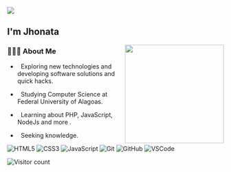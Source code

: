 <img align='center' src="https://media4.giphy.com/media/ASd0Ukj0y3qMM/giphy.gif?cid=ecf05e47gy223y3n89ilrmrjdzf6ssnimxy3qt4t12mh6sln&rid=giphy.gif">


<h2> I'm Jhonata</h2>

<img align='right' src="https://mir-s3-cdn-cf.behance.net/project_modules/disp/13311e75820101.5c5806640e015.gif" width="230">


<h3> 👨🏽‍💻 About Me </h3>


- &nbsp; Exploring new technologies and developing software solutions and quick hacks.

- &nbsp; Studying Computer Science at Federal University of Alagoas.

- &nbsp; Learning about PHP, JavaScript, NodeJs and more .

- &nbsp; Seeking knowledge.

![HTML5](https://img.shields.io/badge/-HTML5-E34F26?logo=html5&logoColor=white)
![CSS3](https://img.shields.io/badge/-CSS3-1572B6?logo=css3)
![JavaScript](https://img.shields.io/badge/-JavaScript-black?logo=javascript)
![Git](https://img.shields.io/badge/-Git-black?logo=git)
![GitHub](https://img.shields.io/badge/-GitHub-181717?logo=github)
![VSCode](https://img.shields.io/badge/-VSCode-007ACC?logo=visual-studio-code&logoColor=white)


![Visitor count](https://visitor-badge.laobi.icu/badge?page_id=jhonataT.jhonataT)
